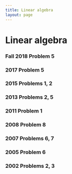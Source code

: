 ```yaml
---
title: Linear algebra
layout: page
---
```


Linear algebra
==============

### Fall 2018 Problem 5

### 2017 Problem 5 

### 2015 Problems 1, 2

### 2013 Problems 2, 5

### 2011 Problem 1


### 2008 Problem 8


### 2007 Problems 6, 7


### 2005 Problem 6


### 2002 Problems 2, 3

